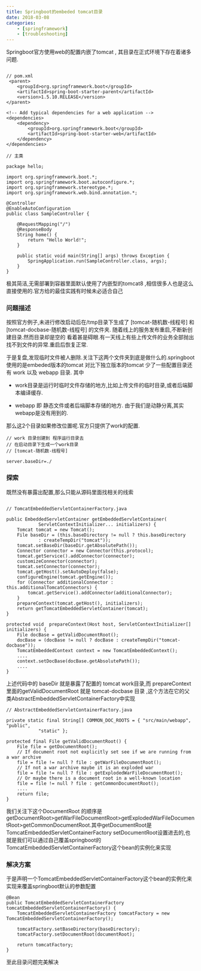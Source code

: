 ```yaml
---
title: Springboot的embeded tomcat目录
date: 2018-03-08
categories:
	- [springframework]
	- [troubleshooting]
---
```


Springboot官方使用web的配置内嵌了tomcat , 其目录在正式环境下存在着诸多问题.<!--more-->

```

// pom.xml
 <parent>
    <groupId>org.springframework.boot</groupId>
    <artifactId>spring-boot-starter-parent</artifactId>
    <version>1.5.10.RELEASE</version>
</parent>

<!-- Add typical dependencies for a web application -->
<dependencies>
    <dependency>
        <groupId>org.springframework.boot</groupId>
        <artifactId>spring-boot-starter-web</artifactId>
    </dependency>
</dependencies>

// 主类

package hello;

import org.springframework.boot.*;
import org.springframework.boot.autoconfigure.*;
import org.springframework.stereotype.*;
import org.springframework.web.bind.annotation.*;

@Controller
@EnableAutoConfiguration
public class SampleController {

    @RequestMapping("/")
    @ResponseBody
    String home() {
        return "Hello World!";
    }

    public static void main(String[] args) throws Exception {
        SpringApplication.run(SampleController.class, args);
    }
}

```

极其简洁,无需部署到容器里面默认使用了内嵌型的tomcat8 ,相信很多人也是这么直接使用的.官方给的最佳实践有时候未必适合自己

### 问题描述

按照官方例子,未进行修改启动后在/tmp目录下生成了 [tomcat-随机数-线程号] 和 [tomcat-docbase-随机数-线程号] 的文件夹. 随着线上的服务发布重启,不断新创建目录.然而目录却是空的 看着甚是碍眼.有一天线上有些上传文件的业务全部抛出找不到文件的异常.重启后恢复正常.


于是复盘,发现临时文件被人删除.关注下这两个文件夹到底是做什么的.springboot使用的是embeded版本的tomcat 对比下独立版本的tomcat 少了一些配置目录还有 work 以及 webapp 目录. 其中

- work目录是运行时临时文件存储的地方,比如上传文件的临时目录,或者后端脚本编译缓存. 

- webapp 即 静态文件或者后端脚本存储的地方. 由于我们是动静分离,其实webapp是没有用到的.

那么这2个目录如果修改位置呢.官方只提供了work的配置.


```
// work 目录创建到 程序运行目录去
// 在启动目录下生成一个work目录
// [tomcat-随机数-线程号]

server.baseDir=./

```

### 探索

既然没有暴露出配置,那么只能从源码里面找相关的线索


```

// TomcatEmbeddedServletContainerFactory.java

public EmbeddedServletContainer getEmbeddedServletContainer(
			ServletContextInitializer... initializers) {
	Tomcat tomcat = new Tomcat();
	File baseDir = (this.baseDirectory != null ? this.baseDirectory
			: createTempDir("tomcat"));
	tomcat.setBaseDir(baseDir.getAbsolutePath());
	Connector connector = new Connector(this.protocol);
	tomcat.getService().addConnector(connector);
	customizeConnector(connector);
	tomcat.setConnector(connector);
	tomcat.getHost().setAutoDeploy(false);
	configureEngine(tomcat.getEngine());
	for (Connector additionalConnector : this.additionalTomcatConnectors) {
		tomcat.getService().addConnector(additionalConnector);
	}
	prepareContext(tomcat.getHost(), initializers);
	return getTomcatEmbeddedServletContainer(tomcat);
}

protected void  prepareContext(Host host, ServletContextInitializer[] initializers) {
	File docBase = getValidDocumentRoot();
	docBase = (docBase != null ? docBase : createTempDir("tomcat-docbase"));
	TomcatEmbeddedContext context = new TomcatEmbeddedContext();
	....
	context.setDocBase(docBase.getAbsolutePath());
	....
}

```

上述代码中的 baseDir 就是暴露了配置的 tomcat work目录,而 prepareContext里面的getValidDocumentRoot 就是 tomcat-docbase 目录 ,这个方法在它的父类AbstractEmbeddedServletContainerFactory中实现

```
// AbstractEmbeddedServletContainerFactory.java

private static final String[] COMMON_DOC_ROOTS = { "src/main/webapp", "public",
			"static" };

protected final File getValidDocumentRoot() {
	File file = getDocumentRoot();
	// If document root not explicitly set see if we are running from a war archive
	file = file != null ? file : getWarFileDocumentRoot();
	// If not a war archive maybe it is an exploded war
	file = file != null ? file : getExplodedWarFileDocumentRoot();
	// Or maybe there is a document root in a well-known location
	file = file != null ? file : getCommonDocumentRoot();
	....
	return file;
}
```
我们关注下这个DocumentRoot 的顺序是 getDocumentRoot>getWarFileDocumentRoot>getExplodedWarFileDocumentRoot>getCommonDocumentRoot.其中getDocumentRoot是TomcatEmbeddedServletContainerFactory setDocumentRoot设置进去的,也就是我们可以通过自己覆盖springboot的TomcatEmbeddedServletContainerFactory这个bean的实例化来实现


### 解决方案

于是声明一个TomcatEmbeddedServletContainerFactory这个bean的实例化来实现来覆盖springboot默认的参数配置

```
@Bean
public TomcatEmbeddedServletContainerFactory tomcatEmbeddedServletContainerFactory() {
	TomcatEmbeddedServletContainerFactory tomcatFactory = new TomcatEmbeddedServletContainerFactory();

	tomcatFactory.setBaseDirectory(baseDirectory);
	tomcatFactory.setDocumentRoot(documentRoot);
	
	return tomcatFactory;
}
```

至此目录问题完美解决